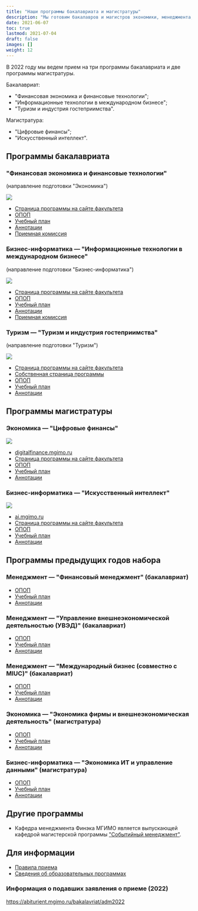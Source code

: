 ```yaml
---
title: "Наши программы бакалавриата и магистратуры"
description: "Мы готовим бакалавров и магистров экономики, менеджмента, туризма и бизнес-информатики."
date: 2021-06-07
toc: true
lastmod: 2021-07-04
draft: false
images: []
weight: 12
---
```


[econ]: /program/undergrad/economics
[itmb]: /program/undergrad/itmb
[tourism]: /program/undergrad/tourism
[ai]: https://ai.mgimo.ru
[digital]: /program/masters/digital-finance
[event]: https://event.mgimo.ru/
[bac-badge]: https://img.shields.io/badge/-Бакалавриат-2892D7
[mag-badge]: https://img.shields.io/badge/-Магистратура-1EB3A1
[econ-badge]: https://img.shields.io/badge/Экономика-ФЭТ-2892D7
[bi-badge]: https://img.shields.io/badge/Бизнес--информатика-ИТМБ-2892D7
[t-badge]: https://img.shields.io/badge/Туризм-ТиГ-2892D7
[econ-badge-mag]: https://img.shields.io/badge/Экономика-Цифровые_финансы-1EB3A1
[bi-badge-mag]: https://img.shields.io/badge/Бизнес--информатика-Искусственный_интеллект-1EB3A1

В 2022 году мы ведем прием на три программы бакалавриата и две программы магистратуры.

Бакалавриат:

- "Финансовая экономика и финансовые технологии";
- "Информационные технологии в международном бизнесе";
- "Туризм и индустрия гостеприимства".

Магистратура:

- "Цифровые финансы";
- "Искусственный интеллект".

## Программы бакалавриата

### "Финансовая экономика и финансовые технологии"

(направление подготовки "Экономика")

[![][econ-badge]][econ]

- [Страница программы на сайте факультета][econ]
- [ОПОП](https://odin.mgimo.ru/sveden/files/002214.pdf)
- [Учебный план](https://odin.mgimo.ru/sveden/files/002419.pdf)
- [Аннотации](https://odin.mgimo.ru/sveden/files/002395.pdf)
- [Приемная комиссия](http://pk.odin.mgimo.ru/bakalavriat/efi/index.html)

### Бизнес-информатика — "Информационные технологии в международном бизнесе"

(направление подготовки "Бизнес-информатика")

![][bi-badge]

- [Страница программы на сайте факультета][itmb]
- [ОПОП](https://odin.mgimo.ru/sveden/files/002226.pdf)
- [Учебный план](https://odin.mgimo.ru/sveden/files/002227.pdf)
- [Аннотации](https://odin.mgimo.ru/sveden/files/002400.pdf)
- [Приемная комиссия](http://pk.odin.mgimo.ru/bakalavriat/itmb.html)

### Туризм — "Туризм и индустрия гостеприимства"

(направление подготовки "Туризм")

![][t-badge]

- [Страница программы на сайте факультета][tourism]
- [Собственная страница программы](https://tourism.mgimo.ru/ba/)
- [ОПОП](https://odin.mgimo.ru/sveden/files/002622.pdf)
- [Учебный план](https://odin.mgimo.ru/sveden/files/002623.pdf)
- [Аннотации](https://odin.mgimo.ru/sveden/files/002632.docx)

## Программы магистратуры

### Экономика — "Цифровые финансы"

![][econ-badge-mag]

- [digitalfinance.mgimo.ru](https://digitalfinance.mgimo.ru/)
- [Страница программы на сайте факультета][digital]
- [ОПОП](https://odin.mgimo.ru/sveden/files/002732.pdf)
- [Учебный план](https://odin.mgimo.ru/sveden/files/002791.pdf)
- [Аннотации](https://odin.mgimo.ru/sveden/files/002733.pdf)

### Бизнес-информатика — "Искусственный интеллект"

[![][bi-badge-mag]][ai]

- [ai.mgimo.ru](https://ai.mgimo.ru)
- [Страница программы на сайте факультета](program/masters/artificial-intelligence/)
- [ОПОП](https://odin.mgimo.ru/sveden/files/002253.pdf)
- [Учебный план](https://odin.mgimo.ru/sveden/files/002446.pdf)
- [Аннотации](https://odin.mgimo.ru/sveden/files/002416.pdf)

## Программы предыдущих годов набора

### Менеджмент — "Финансовый менеджмент" (бакалавриат)

- [ОПОП](https://odin.mgimo.ru/sveden/files/002221.pdf)
- [Учебный план](https://odin.mgimo.ru/sveden/files/002222.pdf)
- [Аннотации](https://odin.mgimo.ru/sveden/files/002269.pdf)

### Менеджмент — "Управление внешнеэкономической деятельностью (УВЭД)" (бакалавриат)

- [ОПОП](https://odin.mgimo.ru/sveden/files/001680.pdf)
- [Учебный план](https://odin.mgimo.ru/sveden/files/001392.pdf)
- [Аннотации](https://odin.mgimo.ru/sveden/files/001681.pdf)

### Менеджмент — "Международный бизнес (совместно с MIUC)" (бакалавриат)

- [ОПОП](https://odin.mgimo.ru/sveden/files/001670.pdf)
- [Учебный план](https://odin.mgimo.ru/sveden/files/001672.pdf)
- [Аннотации](https://odin.mgimo.ru/sveden/files/002115.pdf)

### Экономика — "Экономика фирмы и внешнеэкономическая деятельность" (магистратура)

- [ОПОП](https://odin.mgimo.ru/sveden/files/002564.pdf)
- [Учебный план](https://odin.mgimo.ru/sveden/files/002445.pdf)
- [Аннотации](https://odin.mgimo.ru/sveden/files/002414.pdf)

### Бизнес-информатика — "Экономика ИТ и управление данными" (магистратура)

- [ОПОП](https://odin.mgimo.ru/sveden/files/002383.pdf)
- [Учебный план](https://odin.mgimo.ru/sveden/files/002462.pdf)
- [Аннотации](https://odin.mgimo.ru/sveden/files/002384.pdf)

## Другие программы

- Кафедра менеджмента Финэка МГИМО является выпускающей кафедрой магистерской программы
  ["Событийный менеджмент"][event].

## Для информации

- [Правила приема](https://abiturient.mgimo.ru/pravila-priema/)
- [Сведения об образовательных программах](https://odin.mgimo.ru/sveden/education/)



### Информация о подавших заявления о приеме (2022)

https://abiturient.mgimo.ru/bakalavriat/adm2022

<!-- 

Факультет финансовой экономики 

- ОД-Информ (Бюджетное)
- ОД-Информ (Договорное)
- ОД-Фин (Бюджетное)
- ОД-Фин (Договорное)
- ОД-Тур (Договорное)

-->